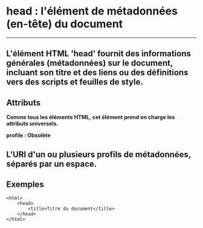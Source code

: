 # **head : l'élément de métadonnées (en-tête) du document**
---

**L'élément HTML 'head' fournit des informations générales (métadonnées) sur le document, incluant son titre et des liens ou des définitions vers des scripts et feuilles de style.**
---

## **Attributs**
**Comme tous les éléments HTML, cet élément prend en charge les attributs universels.**

**profile : Obsolète**

**L'URI d'un ou plusieurs profils de métadonnées, séparés par un espace.**
---

## **Exemples**
    <html>
        <head>
            <title>Titre du document</title>
        </head>
    </html>
